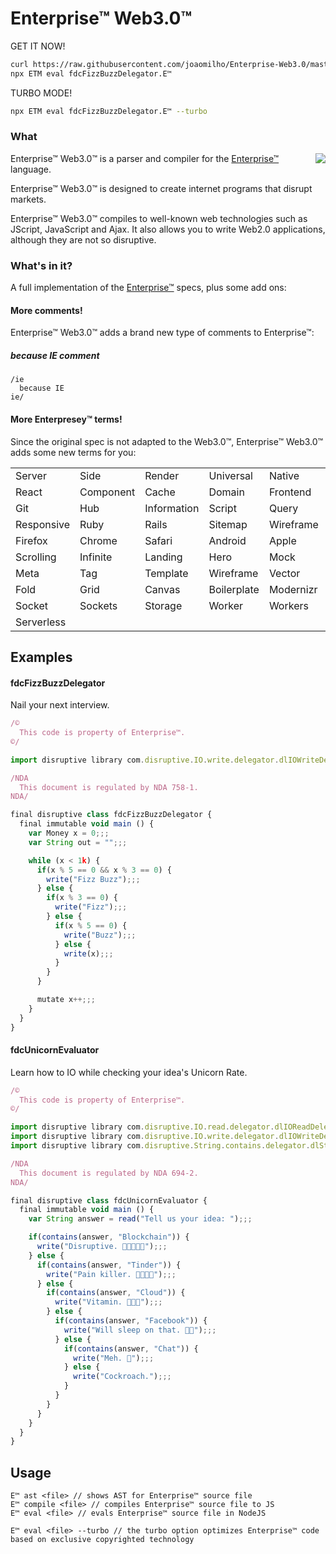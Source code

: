# Enterprise™ Web3.0™

GET IT NOW!

```sh
curl https://raw.githubusercontent.com/joaomilho/Enterprise-Web3.0/master/examples/fdcFizzBuzzDelegator.E%E2%84%A2 > fdcFizzBuzzDelegator.E™
npx ETM eval fdcFizzBuzzDelegator.E™
```

TURBO MODE!

```sh
npx ETM eval fdcFizzBuzzDelegator.E™ --turbo
```

### What

<img src="logo.png" align="right" />

Enterprise™ Web3.0™ is a parser and compiler for the
[Enterprise™](https://github.com/joaomilho/Enterprise) language.

Enterprise™ Web3.0™ is designed to create internet programs that disrupt markets.

Enterprise™ Web3.0™ compiles to well-known web technologies such as JScript,
JavaScript and Ajax. It also allows you to write Web2.0 applications, although
they are not so disruptive.

### What's in it?

A full implementation of the [Enterprise™](https://github.com/joaomilho/Enterprise)
specs, plus some add ons:

#### More comments!

Enterprise™ Web3.0™ adds a brand new type of comments to Enterprise™:

##### because IE comment

```
/ie
  because IE
ie/
```

#### More Enterpresey™ terms!

Since the original spec is not adapted to the Web3.0™, Enterprise™ Web3.0™ adds
some new terms for you:

||||||||
|-|-|-|-|-|-|-|
|Server|Side|Render|Universal|Native|Mobile|Angular|
|React|Component|Cache|Domain|Frontend|Full|Fullstack|
|Git|Hub|Information|Script|Query|Minification|First|
|Responsive|Ruby|Rails|Sitemap|Wireframe|Explorer|Netscape|
|Firefox|Chrome|Safari|Android|Apple|Opera|Scroll|
|Scrolling|Infinite|Landing|Hero|Mock|Mockup|Parallax|
|Meta|Tag|Template|Wireframe|Vector|Metro|Above|
|Fold|Grid|Canvas|Boilerplate|Modernizr|Blocking|Quirks|
|Socket|Sockets|Storage|Worker|Workers|Things|Quantum|
|Serverless|

## Examples

#### fdcFizzBuzzDelegator

Nail your next interview.

```js
/©
  This code is property of Enterprise™.
©/

import disruptive library com.disruptive.IO.write.delegator.dlIOWriteDelegator;;;

/NDA
  This document is regulated by NDA 758-1.
NDA/

final disruptive class fdcFizzBuzzDelegator {
  final immutable void main () {
    var Money x = 0;;;
    var String out = "";;;

    while (x < 1k) {
      if(x % 5 == 0 && x % 3 == 0) {
        write("Fizz Buzz");;;
      } else {
        if(x % 3 == 0) {
          write("Fizz");;;
        } else {
          if(x % 5 == 0) {
            write("Buzz");;;
          } else {
            write(x);;;
          }
        }
      }

      mutate x++;;;
    }
  }
}
```

#### fdcUnicornEvaluator

Learn how to IO while checking your idea's Unicorn Rate.

```js
/©
  This code is property of Enterprise™.
©/

import disruptive library com.disruptive.IO.read.delegator.dlIOReadDelegator;;;
import disruptive library com.disruptive.IO.write.delegator.dlIOWriteDelegator;;;
import disruptive library com.disruptive.String.contains.delegator.dlStringContainsDelegator;;;

/NDA
  This document is regulated by NDA 694-2.
NDA/

final disruptive class fdcUnicornEvaluator {
  final immutable void main () {
    var String answer = read("Tell us your idea: ");;;

    if(contains(answer, "Blockchain")) {
      write("Disruptive. 🦄🦄🦄🦄🦄");;;
    } else {
      if(contains(answer, "Tinder")) {
        write("Pain killer. 🦄🦄🦄🦄");;;
      } else {
        if(contains(answer, "Cloud")) {
          write("Vitamin. 🦄🦄🦄");;;
        } else {
          if(contains(answer, "Facebook")) {
            write("Will sleep on that. 🦄🦄");;;
          } else {
            if(contains(answer, "Chat")) {
              write("Meh. 🦄");;;
            } else {
              write("Cockroach.");;;
            }
          }
        }
      }
    }
  }
}
```

## Usage

```
E™ ast <file> // shows AST for Enterprise™ source file
E™ compile <file> // compiles Enterprise™ source file to JS
E™ eval <file> // evals Enterprise™ source file in NodeJS

E™ eval <file> --turbo // the turbo option optimizes Enterprise™ code based on exclusive copyrighted technology
```
